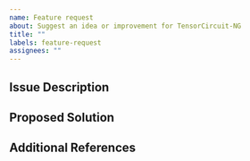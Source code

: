 ```yaml
---
name: Feature request
about: Suggest an idea or improvement for TensorCircuit-NG
title: ""
labels: feature-request
assignees: ""
---
```


## Issue Description

<!-- Give a detailed description of the new feature, and what problem it is trying to solve from the user side. -->

## Proposed Solution

<!-- Describe the proposed feature from the developer side, and better with its implementation details -->

## Additional References

<!-- If applicable, provide some references that will help us better understand the request (say papers or other packages). -->

